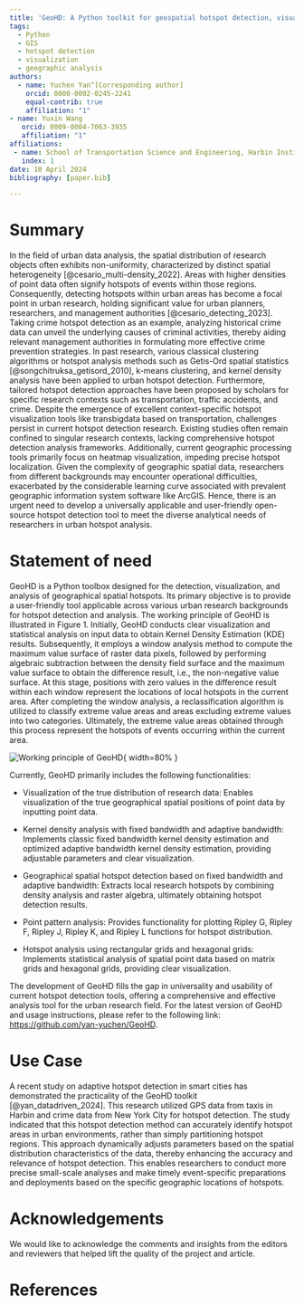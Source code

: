 ```yaml
---
title: 'GeoHD: A Python toolkit for geospatial hotspot detection, visualization, and analysis'
tags:
  - Python
  - GIS
  - hotspot detection
  - visualization
  - geographic analysis
authors:
  - name: Yuchen Yan^[Corresponding author]
    orcid: 0000-0002-0245-2241
    equal-contrib: true
    affiliation: "1" 
- name: Yuxin Wang
   orcid: 0009-0004-7063-3935
   affiliation: "1"
affiliations:
 - name: School of Transportation Science and Engineering, Harbin Institute of Technology, China
   index: 1
date: 10 April 2024
bibliography: [paper.bib]

---
```


# Summary

In the field of urban data analysis, the spatial distribution of research objects often exhibits non-uniformity, characterized by distinct spatial heterogeneity [@cesario_multi-density_2022]. Areas with higher densities of point data often signify hotspots of events within those regions. Consequently, detecting hotspots within urban areas has become a focal point in urban research, holding significant value for urban planners, researchers, and management authorities [@cesario_detecting_2023]. Taking crime hotspot detection as an example, analyzing historical crime data can unveil the underlying causes of criminal activities, thereby aiding relevant management authorities in formulating more effective crime prevention strategies. In past research, various classical clustering algorithms or hotspot analysis methods such as Getis-Ord spatial statistics [@songchitruksa_getisord_2010], k-means clustering, and kernel density analysis have been applied to urban hotspot detection. Furthermore, tailored hotspot detection approaches have been proposed by scholars for specific research contexts such as transportation, traffic accidents, and crime. Despite the emergence of excellent context-specific hotspot visualization tools like transbigdata based on transportation, challenges persist in current hotspot detection research. Existing studies often remain confined to singular research contexts, lacking comprehensive hotspot detection analysis frameworks. Additionally, current geographic processing tools primarily focus on heatmap visualization, impeding precise hotspot localization. Given the complexity of geographic spatial data, researchers from different backgrounds may encounter operational difficulties, exacerbated by the considerable learning curve associated with prevalent geographic information system software like ArcGIS. Hence, there is an urgent need to develop a universally applicable and user-friendly open-source hotspot detection tool to meet the diverse analytical needs of researchers in urban hotspot analysis.

# Statement of need

GeoHD is a Python toolbox designed for the detection, visualization, and analysis of geographical spatial hotspots. Its primary objective is to provide a user-friendly tool applicable across various urban research backgrounds for hotspot detection and analysis. The working principle of GeoHD is illustrated in Figure 1. Initially, GeoHD conducts clear visualization and statistical analysis on input data to obtain Kernel Density Estimation (KDE) results. Subsequently, it employs a window analysis method to compute the maximum value surface of raster data pixels, followed by performing algebraic subtraction between the density field surface and the maximum value surface to obtain the difference result, i.e., the non-negative value surface. At this stage, positions with zero values in the difference result within each window represent the locations of local hotspots in the current area. After completing the window analysis, a reclassification algorithm is utilized to classify extreme value areas and areas excluding extreme values into two categories. Ultimately, the extreme value areas obtained through this process represent the hotspots of events occurring within the current area.

![Working principle of GeoHD](JOSS.png){ width=80% }

Currently, GeoHD primarily includes the following functionalities:

* Visualization of the true distribution of research data: Enables visualization of the true geographical spatial positions of point data by inputting point data.

* Kernel density analysis with fixed bandwidth and adaptive bandwidth: Implements classic fixed bandwidth kernel density estimation and optimized adaptive bandwidth kernel density estimation, providing adjustable parameters and clear visualization.

* Geographical spatial hotspot detection based on fixed bandwidth and adaptive bandwidth: Extracts local research hotspots by combining density analysis and raster algebra, ultimately obtaining hotspot detection results.

* Point pattern analysis: Provides functionality for plotting Ripley G, Ripley F, Ripley J, Ripley K, and Ripley L functions for hotspot distribution.

* Hotspot analysis using rectangular  grids and hexagonal grids: Implements statistical analysis of spatial point data based on matrix grids and hexagonal grids, providing clear visualization.

The development of GeoHD fills the gap in universality and usability of current hotspot detection tools, offering a comprehensive and effective analysis tool for the urban research field. For the latest version of GeoHD and usage instructions, please refer to the following link: https://github.com/yan-yuchen/GeoHD.

# Use Case

A recent study on adaptive hotspot detection in smart cities has demonstrated the practicality of the GeoHD toolkit [@yan_datadriven_2024]. This research utilized GPS data from taxis in Harbin and crime data from New York City for hotspot detection. The study indicated that this hotspot detection method can accurately identify hotspot areas in urban environments, rather than simply partitioning hotspot regions. This approach dynamically adjusts parameters based on the spatial distribution characteristics of the data, thereby enhancing the accuracy and relevance of hotspot detection. This enables researchers to conduct more precise small-scale analyses and make timely event-specific preparations and deployments based on the specific geographic locations of hotspots.

# Acknowledgements

We would like to acknowledge the comments and insights from the editors and reviewers that helped lift the quality of the project and article.

# References
